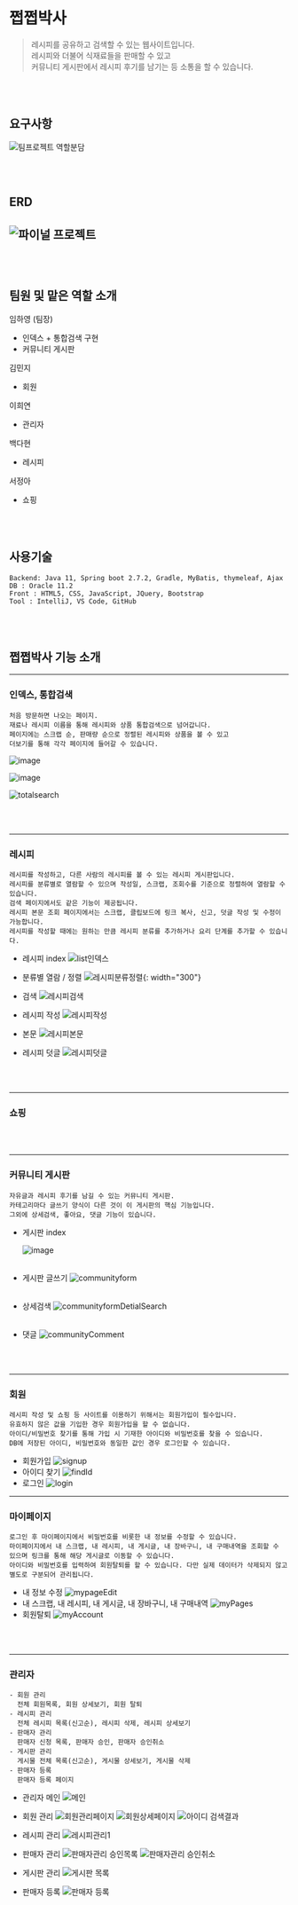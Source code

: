 # 쩝쩝박사

> 레시피를 공유하고 검색할 수 있는 웹사이트입니다. <br> 레시피와 더불어 식재료들을 판매할 수 있고 <br> 커뮤니티 게시판에서 레시피 후기를 남기는 등 소통을 할 수 있습니다.

<br>
<br>

## 요구사항

![팀프로젝트 역할분담](https://user-images.githubusercontent.com/96387509/187103328-3288ff52-5982-4b4a-8ca1-e06a535321c7.png)

<br>
<br>

## ERD
![파이널 프로젝트](https://user-images.githubusercontent.com/105467839/188069078-1b7e0755-9fef-4309-9451-e626806ac409.png)
---

<br>
<br>

## 팀원 및 맡은 역할 소개

임하영
(팀장)

- 인덱스 + 통합검색 구현
- 커뮤니티 게시판

김민지

- 회원

이희연

- 관리자

백다현

- 레시피

서정아

- 쇼핑

<br>
<br>

## 사용기술

```
Backend: Java 11, Spring boot 2.7.2, Gradle, MyBatis, thymeleaf, Ajax
DB : Oracle 11.2
Front : HTML5, CSS, JavaScript, JQuery, Bootstrap
Tool : IntelliJ, VS Code, GitHub
```

<br>
<br>

## 쩝쩝박사 기능 소개

---

### 인덱스, 통합검색

```
처음 방문하면 나오는 페이지.
재료나 레시피 이름을 통해 레시피와 상품 통합검색으로 넘어갑니다.
페이지에는 스크랩 순, 판매량 순으로 정렬된 레시피와 상품을 볼 수 있고
더보기를 통해 각각 페이지에 들어갈 수 있습니다.
```

![image](https://user-images.githubusercontent.com/96387509/187108033-b7a94b25-0476-4ac4-a145-4c8223e9fe3f.png)

![image](https://user-images.githubusercontent.com/96387509/187108076-ddc30e07-4470-4e8e-a42f-4f8b62f43a47.png)

![totalsearch](https://user-images.githubusercontent.com/96387509/187107594-cc21a5a4-f2d1-46e9-9ca4-774d64b6236a.gif)

<br>
<br>

---
### 레시피

```
레시피를 작성하고, 다른 사람의 레시피를 볼 수 있는 레시피 게시판입니다.
레시피를 분류별로 열람할 수 있으며 작성일, 스크랩, 조회수를 기준으로 정렬하여 열람할 수 있습니다.
검색 페이지에서도 같은 기능이 제공됩니다.
레시피 본문 조회 페이지에서는 스크랩, 클립보드에 링크 복사, 신고, 덧글 작성 및 수정이 가능합니다.
레시피를 작성할 때에는 원하는 만큼 레시피 분류를 추가하거나 요리 단계를 추가할 수 있습니다.
```

- 레시피 index
![list인덱스](https://user-images.githubusercontent.com/101542378/188267504-b63a69ff-1208-4186-9d6d-4a945050d3d7.png)

- 분류별 열람 / 정렬
![레시피분류정렬](https://user-images.githubusercontent.com/101542378/188267560-4b54d3a5-80ce-4644-b89a-60e11be7252b.gif){: width="300"}

- 검색
![레시피검색](https://user-images.githubusercontent.com/101542378/188267631-e5c4c2dd-2000-484c-8883-312e3db0712c.gif)

- 레시피 작성
![레시피작성](https://user-images.githubusercontent.com/101542378/188267637-7e34a73f-bf36-47c0-9d90-7003e913adff.gif)

- 본문 
![레시피본문](https://user-images.githubusercontent.com/101542378/188267645-bc750ab6-3ca2-4530-9fda-f58816ace965.gif)

- 레시피 덧글
![레시피덧글](https://user-images.githubusercontent.com/101542378/188267660-989c3016-9730-40a3-aeb2-492384d8fee2.gif)

<br>
<br>

---
### 쇼핑

<br>
<br>

---
### 커뮤니티 게시판

```
자유글과 레시피 후기를 남길 수 있는 커뮤니티 게시판.
카테고리마다 글쓰기 양식이 다른 것이 이 게시판의 핵심 기능입니다.
그외에 상세검색, 좋아요, 댓글 기능이 있습니다.
```

- 게시판 index

  ![image](https://user-images.githubusercontent.com/96387509/187107964-d46ef565-df77-4bd7-96a7-0cff70a388fb.png)
  <br>
  <br>

- 게시판 글쓰기
  ![communityform](https://user-images.githubusercontent.com/96387509/187107512-dddabc56-4b8b-49b9-afda-9154eae8e982.gif)
  <br>
  <br>
- 상세검색
  ![communityformDetialSearch](https://user-images.githubusercontent.com/96387509/187107660-24b067df-7ccf-4bdc-a585-a469e451e97e.gif)
  <br>
  <br>
- 댓글
  ![communityComment](https://user-images.githubusercontent.com/96387509/187107765-746cbcf5-39e5-4a91-b9e6-064e630ba517.gif)

<br>
<br>

---
### 회원
```
레시피 작성 및 쇼핑 등 사이트를 이용하기 위해서는 회원가입이 필수입니다.
유효하지 않은 값을 기입한 경우 회원가입을 할 수 없습니다.
아이디/비밀번호 찾기를 통해 가입 시 기재한 아이디와 비밀번호를 찾을 수 있습니다.
DB에 저장된 아이디, 비밀번호와 동일한 값인 경우 로그인할 수 있습니다.
```
- 회원가입
![signup](https://user-images.githubusercontent.com/105467839/188056426-d89996c9-98be-4069-9598-38a1ae8957d1.gif)
- 아이디 찾기
![findId](https://user-images.githubusercontent.com/105467839/188068581-953f39fb-0cdd-4761-a251-cb702c2cf4b0.gif)
- 로그인
![login](https://user-images.githubusercontent.com/105467839/188068163-30beb130-daea-4312-80ad-d44533e21377.gif)

---
### 마이페이지
```
로그인 후 마이페이지에서 비밀번호를 비롯한 내 정보를 수정할 수 있습니다.
마이페이지에서 내 스크랩, 내 레시피, 내 게시글, 내 장바구니, 내 구매내역을 조회할 수 있으며 링크를 통해 해당 게시글로 이동할 수 있습니다.
아이디와 비밀번호를 입력하여 회원탈퇴를 할 수 있습니다. 다만 실제 데이터가 삭제되지 않고 별도로 구분되어 관리됩니다.
```
- 내 정보 수정
![mypageEdit](https://user-images.githubusercontent.com/105467839/188057279-0b885436-df50-4fe4-9a87-68beb67ece7c.gif)
- 내 스크랩, 내 레시피, 내 게시글, 내 장바구니, 내 구매내역
![myPages](https://user-images.githubusercontent.com/105467839/188058764-4e7c41c8-e393-4351-a691-5dcdd7b9d467.gif)
- 회원탈퇴
![myAccount](https://user-images.githubusercontent.com/105467839/188057583-10e2b73d-56a3-4342-aba8-6b9a45e43d62.gif)
<br>
<br>

---
### 관리자

```
- 회원 관리
  전체 회원목록, 회원 상세보기, 회원 탈퇴
- 레시피 관리
  전체 레시피 목록(신고순), 레시피 삭제, 레시피 상세보기
- 판매자 관리
  판매자 신청 목록, 판매자 승인, 판매자 승인취소
- 게시판 관리
  게시물 전체 목록(신고순), 게시물 상세보기, 게시물 삭제
- 판매자 등록
  판매자 등록 페이지
```

- 관리자 메인
  ![메인](https://user-images.githubusercontent.com/104446775/187861254-35e6ce54-bdd1-4808-ba35-7165601de7d7.PNG)

- 회원 관리
  ![회원관리페이지](https://user-images.githubusercontent.com/104446775/187858549-9923b987-19ca-483c-9e4e-a23d115ce018.PNG)
  ![회원상세페이지](https://user-images.githubusercontent.com/104446775/187858943-ac621238-15e3-4908-aca1-f69749f8559f.PNG)
  ![아이디 검색결과](https://user-images.githubusercontent.com/104446775/187859202-3766608e-c0cb-4fcd-a2d0-4d46e2799f3a.PNG)

- 레시피 관리
  ![레시피관리1](https://user-images.githubusercontent.com/104446775/187859457-59469cf1-50ef-45b4-9f6b-06496a1b4a1d.PNG)

- 판매자 관리
  ![판매자관리 승인목록](https://user-images.githubusercontent.com/104446775/187859907-4c4bc289-f7c0-4e40-a163-71e509c5b417.PNG)
  ![판매자관리 승인취소](https://user-images.githubusercontent.com/104446775/187860013-35a2c2ed-a07a-4b64-a3fb-63c003925a1e.PNG)

- 게시판 관리
  ![게시판 목록](https://user-images.githubusercontent.com/104446775/187860596-84e1b102-8ebf-4eb7-a3db-866a56be9fb4.PNG)

- 판매자 등록
  ![판매자 등록](https://user-images.githubusercontent.com/104446775/187862654-8468e730-5f0e-4320-a0c2-0f07a869da66.PNG)
